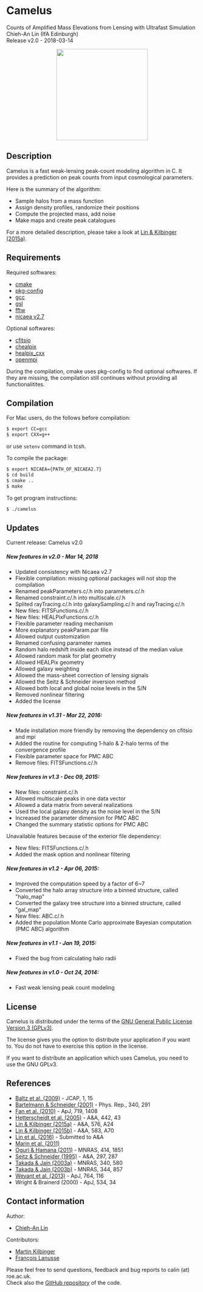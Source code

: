 Camelus
=======

Counts of Amplified Mass Elevations from Lensing with Ultrafast Simulation  
Chieh-An Lin (IfA Edinburgh)  
Release v2.0 - 2018-03-14  
[<p align="center"><img src="http://www.cosmostat.org/wp-content/uploads/2014/11/Logo_Camelus_fig_name_vertical.png" width="240px" /></p>](http://species.wikimedia.org/wiki/Camelus)


Description
-----------

Camelus is a fast weak-lensing peak-count modeling algorithm in C. It provides a prediction on peak counts from input cosmological parameters.

Here is the summary of the algorithm:
- Sample halos from a mass function
- Assign density profiles, randomize their positions
- Compute the projected mass, add noise
- Make maps and create peak catalogues

For a more detailed description, please take a look at [Lin & Kilbinger (2015a)](http://arxiv.org/abs/1410.6955).


Requirements
------------

Required softwares:
- [cmake](https://cmake.org/cmake/resources/software.html)
- [pkg-config](https://www.freedesktop.org/wiki/Software/pkg-config/)
- [gcc](https://gcc.gnu.org/)
- [gsl](https://www.gnu.org/software/gsl/)
- [fftw](https://www.fftw.org/)
- [nicaea v2.7](http://www.cosmostat.org/nicaea.html)

Optional softwares:
- [cfitsio](https://heasarc.gsfc.nasa.gov/fitsio/fitsio.html)
- [chealpix](https://healpix.jpl.nasa.gov/index.shtml)
- [healpix_cxx](https://healpix.jpl.nasa.gov/index.shtml)
- [openmpi](https://www.open-mpi.org/)

During the compilation, cmake uses pkg-config to find optional softwares. If they are missing, the compilation still continues without providing all functionalitites.


Compilation
-----------

For Mac users, do the follows before compilation:
```Bash
$ export CC=gcc
$ export CXX=g++
```
or use `setenv` command in tcsh.

To compile the package:
```Bash
$ export NICAEA={PATH_OF_NICAEA2.7}
$ cd build
$ cmake ..
$ make
```

To get program instructions:
```Bash
$ ./camelus
```


Updates
-------

Current release: Camelus v2.0

##### New features in v2.0 - Mar 14, 2018
- Updated consistency with Nicaea v2.7
- Flexible compilation: missing optional packages will not stop the compilation
- Renamed peakParameters.c/.h into parameters.c/.h
- Renamed constraint.c/.h into multiscale.c/.h
- Splited rayTracing.c/.h into galaxySampling.c/.h and rayTracing.c/.h
- New files: FITSFunctions.c/.h
- New files: HEALPixFunctions.c/.h
- Flexible parameter reading mechanism
- More explanatory peakParam.par file
- Allowed output customization
- Renamed confusing parameter names
- Random halo redshift inside each slice instead of the median value
- Allowed random mask for plat geometry
- Allowed HEALPix geometry
- Allowed galaxy weighting
- Allowed the mass-sheet correction of lensing signals
- Allowed the Seitz & Schneider inversion method
- Allowed both local and global noise levels in the S/N
- Removed nonlinear filtering
- Added the license

##### New features in v1.31 - Mar 22, 2016:
- Made installation more friendly by removing the dependency on cfitsio and mpi
- Added the routine for computing 1-halo & 2-halo terms of the convergence profile
- Flexible parameter space for PMC ABC
- Remove files: FITSFunctions.c/.h

##### New features in v1.3 - Dec 09, 2015:
- New files: constraint.c/.h
- Allowed multiscale peaks in one data vector
- Allowed a data matrix from several realizations
- Used the local galaxy density as the noise level in the S/N
- Increased the parameter dimension for PMC ABC
- Changed the summary statistic options for PMC ABC

Unavailable features because of the exterior file dependency:
- New files: FITSFunctions.c/.h
- Added the mask option and nonlinear filtering

##### New features in v1.2 - Apr 06, 2015:
- Improved the computation speed by a factor of 6~7
- Converted the halo array structure into a binned structure, called "halo_map"
- Converted the galaxy tree structure into a binned structure, called "gal_map"
- New files: ABC.c/.h
- Added the population Monte Carlo approximate Bayesian computation (PMC ABC) algorithm

##### New features in v1.1 - Jan 19, 2015:
- Fixed the bug from calculating halo radii

##### New features in v1.0 - Oct 24, 2014:
- Fast weak lensing peak count modeling


License
-------

Camelus is distributed under the terms of the [GNU General Public License Version 3 (GPLv3)](https://www.gnu.org/licenses/).

The license gives you the option to distribute your application if you want to. You do not have to exercise this option in the license.

If you want to distribute an application which uses Camelus, you need to use the GNU GPLv3.


References
----------

- [Baltz et al. (2009)](https://arxiv.org/abs/0705.0682) - JCAP, 1, 15
- [Bartelmann & Schneider (2001)](https://arxiv.org/abs/astro-ph/9912508) - Phys. Rep., 340, 291
- [Fan et al. (2010)](https://arxiv.org/abs/1006.5121) - ApJ, 719, 1408
- [Hetterscheidt et al. (2005)](https://arxiv.org/abs/astro-ph/0504635) - A&A, 442, 43
- [Lin & Kilbinger (2015a)](https://arxiv.org/abs/1410.6955) - A&A, 576, A24
- [Lin & Kilbinger (2015b)](https://arxiv.org/abs/1506.01076) - A&A, 583, A70
- [Lin et al. (2016)](https://arxiv.org/abs/1603.06773) - Submitted to A&A
- [Marin et al. (2011)](https://arxiv.org/abs/1101.0955)
- [Oguri & Hamana (2011)](https://arxiv.org/abs/1101.0650) - MNRAS, 414, 1851
- [Seitz & Schneider (1995)](https://arxiv.org/abs/astro-ph/9408050) - A&A, 297, 287
- [Takada & Jain (2003a)](https://arxiv.org/abs/astro-ph/0209167) - MNRAS, 340, 580
- [Takada & Jain (2003b)](https://arxiv.org/abs/astro-ph/0304034) - MNRAS, 344, 857
- [Weyant et al. (2013)](https://arxiv.org/abs/1206.2563) - ApJ, 764, 116
- Wright & Brainerd (2000) - ApJ, 534, 34


Contact information
-------------------

Author:
- [Chieh-An Lin](https://linc.tw/)

Contributors:
- [Martin Kilbinger](http://www.cosmostat.org/people/kilbinger/)
- [François Lanusse](https://flanusse.net/)

Please feel free to send questions, feedback and bug reports to calin (at) roe.ac.uk.  
Check also the [GitHub repository](https://github.com/Linc-tw/camelus) of the code.

